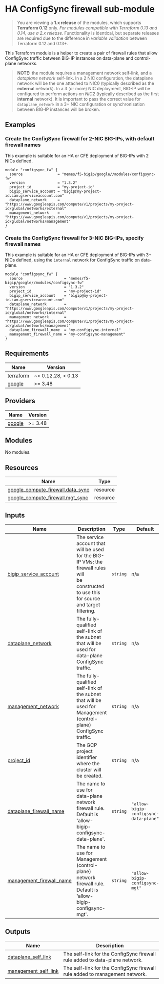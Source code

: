 # HA ConfigSync firewall sub-module

> You are viewing a **1.x release** of the modules, which supports
> **Terraform 0.12** only. *For modules compatible with Terraform 0.13 and 0.14,
> use a 2.x release.* Functionality is identical, but separate releases are required
> due to the difference in *variable validation* between Terraform 0.12 and 0.13+.

This Terraform module is a helper to create a pair of firewall rules that allow
ConfigSync traffic between BIG-IP instances on data-plane and control-plane
networks.

<!-- spell-checker: ignore dataplane -->
> **NOTE:** the module requires a management network self-link, and a
> *dataplane network* self-link. In a 2 NIC configuration, the dataplane network
> will be the one attached to NIC0 (typically described as the **external**
> network). In a 3 (or more) NIC deployment, BIG-IP will be configured to perform
> actions on *NIC2* (typically described as the first **internal** network). It
> is important to pass the correct value for `dataplane_network` in a 3+ NIC
> configuration or synchronisation between BIG-IP instances will be broken.

## Examples

### Create the ConfigSync firewall for 2-NIC BIG-IPs, with default firewall names

<!-- spell-checker: ignore NICs -->
This example is suitable for an HA or CFE deployment of BIG-IPs with 2 NICs
defined.

<!-- spell-checker: disable -->
```hcl
module "configsync_fw" {
  source                = "memes/f5-bigip/google//modules/configsync-fw"
  version               = "1.3.2"
  project_id            = "my-project-id"
  bigip_service_account = "bigip@my-project-id.iam.gserviceaccount.com"
  dataplane_network     = "https://www.googleapis.com/compute/v1/projects/my-project-id/global/networks/external"
  management_network    = "https://www.googleapis.com/compute/v1/projects/my-project-id/global/networks/management"
}
```
<!-- spell-checker: enable -->

### Create the ConfigSync firewall for 3-NIC BIG-IPs, specify firewall names

This example is suitable for an HA or CFE deployment of BIG-IPs with 3+ NICs
defined, using the `internal` network for ConfigSync traffic on data-plane.

<!-- spell-checker: disable -->
```hcl
module "configsync_fw" {
  source                   = "memes/f5-bigip/google//modules/configsync-fw"
  version                  = "1.3.2"
  project_id               = "my-project-id"
  bigip_service_account    = "bigip@my-project-id.iam.gserviceaccount.com"
  dataplane_network        = "https://www.googleapis.com/compute/v1/projects/my-project-id/global/networks/internal"
  management_network       = "https://www.googleapis.com/compute/v1/projects/my-project-id/global/networks/management"
  dataplane_firewall_name  = "my-configsync-internal"
  management_firewall_name = "my-configsync-management"
}
```
<!-- spell-checker: enable -->

<!-- spell-checker:ignore markdownlint bigip configsync -->
<!-- markdownlint-disable MD033 MD034 -->
<!-- BEGINNING OF PRE-COMMIT-TERRAFORM DOCS HOOK -->
## Requirements

| Name | Version |
|------|---------|
| <a name="requirement_terraform"></a> [terraform](#requirement\_terraform) | ~> 0.12.28, < 0.13 |
| <a name="requirement_google"></a> [google](#requirement\_google) | >= 3.48 |

## Providers

| Name | Version |
|------|---------|
| <a name="provider_google"></a> [google](#provider\_google) | >= 3.48 |

## Modules

No modules.

## Resources

| Name | Type |
|------|------|
| [google_compute_firewall.data_sync](https://registry.terraform.io/providers/hashicorp/google/latest/docs/resources/compute_firewall) | resource |
| [google_compute_firewall.mgt_sync](https://registry.terraform.io/providers/hashicorp/google/latest/docs/resources/compute_firewall) | resource |

## Inputs

| Name | Description | Type | Default | Required |
|------|-------------|------|---------|:--------:|
| <a name="input_bigip_service_account"></a> [bigip\_service\_account](#input\_bigip\_service\_account) | The service account that will be used for the BIG-IP VMs; the firewall rules will<br>be constructed to use this for source and target filtering. | `string` | n/a | yes |
| <a name="input_dataplane_network"></a> [dataplane\_network](#input\_dataplane\_network) | The fully-qualified self-link of the subnet that will be used for data-plane<br>ConfigSync traffic. | `string` | n/a | yes |
| <a name="input_management_network"></a> [management\_network](#input\_management\_network) | The fully-qualified self-link of the subnet that will be used for Management<br>(control-plane) ConfigSync traffic. | `string` | n/a | yes |
| <a name="input_project_id"></a> [project\_id](#input\_project\_id) | The GCP project identifier where the cluster will be created. | `string` | n/a | yes |
| <a name="input_dataplane_firewall_name"></a> [dataplane\_firewall\_name](#input\_dataplane\_firewall\_name) | The name to use for data-plane network firewall rule. Default is<br>'allow-bigip-configsync-data-plane'. | `string` | `"allow-bigip-configsync-data-plane"` | no |
| <a name="input_management_firewall_name"></a> [management\_firewall\_name](#input\_management\_firewall\_name) | The name to use for Management (control-plane) network firewall rule. Default is<br>'allow-bigip-configsync-mgt'. | `string` | `"allow-bigip-configsync-mgt"` | no |

## Outputs

| Name | Description |
|------|-------------|
| <a name="output_dataplane_self_link"></a> [dataplane\_self\_link](#output\_dataplane\_self\_link) | The self-link for the ConfigSync firewall rule added to data-plane network. |
| <a name="output_management_self_link"></a> [management\_self\_link](#output\_management\_self\_link) | The self-link for the ConfigSync firewall rule added to management network. |
<!-- END OF PRE-COMMIT-TERRAFORM DOCS HOOK -->
<!-- markdownlint-enable MD033 MD034 -->

